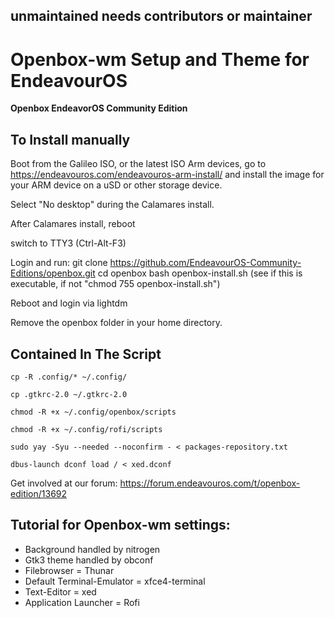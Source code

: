 ## unmaintained needs contributors or maintainer


# Openbox-wm Setup and Theme for EndeavourOS

**Openbox EndeavorOS Community Edition**

## To Install manually

  Boot from the Galileo ISO, or the latest ISO
  Arm devices, go to https://endeavouros.com/endeavouros-arm-install/
  and install the image for your ARM device on a uSD or other storage device.
     
  Select "No desktop" during the Calamares install.
  
  After Calamares install, reboot
   
  switch to TTY3 (Ctrl-Alt-F3)
  
  Login and run:
   git clone https://github.com/EndeavourOS-Community-Editions/openbox.git
   cd openbox
   bash openbox-install.sh  (see if this is executable, if not "chmod 755 openbox-install.sh")
     
  Reboot and login via lightdm
  
  Remove the openbox folder in your home directory.

## Contained In The Script

    cp -R .config/* ~/.config/
    
    cp .gtkrc-2.0 ~/.gtkrc-2.0

    chmod -R +x ~/.config/openbox/scripts

    chmod -R +x ~/.config/rofi/scripts
    
    sudo yay -Syu --needed --noconfirm - < packages-repository.txt

    dbus-launch dconf load / < xed.dconf

Get involved at our forum: https://forum.endeavouros.com/t/openbox-edition/13692


## Tutorial for Openbox-wm settings:

  -  Background handled by nitrogen
  -  Gtk3 theme handled by obconf
  -  Filebrowser = Thunar
  -  Default Terminal-Emulator = xfce4-terminal
  -  Text-Editor = xed
  -  Application Launcher = Rofi
